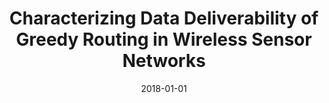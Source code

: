 ---
title: "Characterizing Data Deliverability of Greedy Routing in Wireless Sensor Networks"
collection: publications
permalink: /publication/2018-01-01-Characterizing-Data-Deliverability-of-Greedy-Routing-in-Wireless-Sensor-Networks
pubtype: journal
date: 2018-01-01
venue: 'IEEE Transactions on Mobile Computing'
authors:  Jinwei Liu,  Haiying Shen,  Lei Yu,  Husnu Narman,  Jiannan Zhai,  Jason Hallstrom,  Yangyang He
citation: ' Jinwei Liu,  Haiying Shen,  Lei Yu,  Husnu Narman,  Jiannan Zhai,  Jason Hallstrom,  Yangyang He, &quot;Characterizing Data Deliverability of Greedy Routing in Wireless Sensor Networks.&quot; IEEE Transactions on Mobile Computing, 2018.'
---